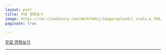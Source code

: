 ```yaml
---
layout: post
title: 무료 영화보기
image: https://res.cloudinary.com/dm7h7e8xj/image/upload/c_scale,w_760/v1506079212/jekflix-capa_vfhuzh.png
paginate: true

---
```


[무료 영화보기](https://www.viki.com/explore)

---

